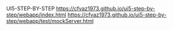 UI5-STEP-BY-STEP
https://cfvaz1973.github.io/ui5-step-by-step/webapp/index.html
https://cfvaz1973.github.io/ui5-step-by-step/webapp/test/mockServer.html
